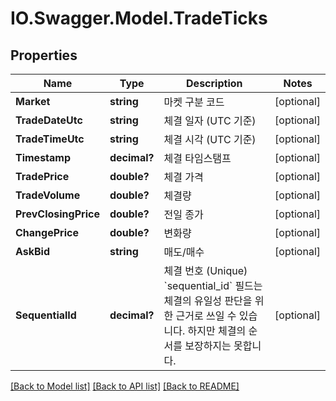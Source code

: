# IO.Swagger.Model.TradeTicks
## Properties

Name | Type | Description | Notes
------------ | ------------- | ------------- | -------------
**Market** | **string** | 마켓 구분 코드 | [optional] 
**TradeDateUtc** | **string** | 체결 일자 (UTC 기준) | [optional] 
**TradeTimeUtc** | **string** | 체결 시각 (UTC 기준) | [optional] 
**Timestamp** | **decimal?** | 체결 타임스탬프 | [optional] 
**TradePrice** | **double?** | 체결 가격 | [optional] 
**TradeVolume** | **double?** | 체결량 | [optional] 
**PrevClosingPrice** | **double?** | 전일 종가 | [optional] 
**ChangePrice** | **double?** | 변화량 | [optional] 
**AskBid** | **string** | 매도/매수 | [optional] 
**SequentialId** | **decimal?** | 체결 번호 (Unique) &#x60;sequential_id&#x60; 필드는 체결의 유일성 판단을 위한 근거로 쓰일 수 있습니다. 하지만 체결의 순서를 보장하지는 못합니다.  | [optional] 

[[Back to Model list]](../README.md#documentation-for-models) [[Back to API list]](../README.md#documentation-for-api-endpoints) [[Back to README]](../README.md)

